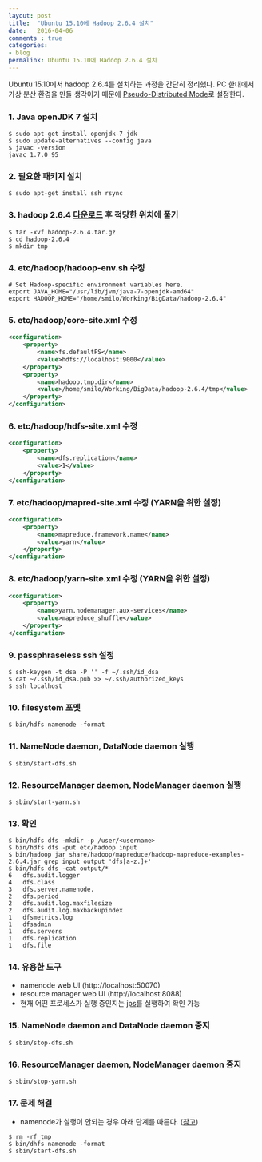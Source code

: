 ```yaml
---
layout: post
title:  "Ubuntu 15.10에 Hadoop 2.6.4 설치"
date:   2016-04-06
comments : true
categories:
- blog
permalink: Ubuntu 15.10에 Hadoop 2.6.4 설치
---
```


Ubuntu 15.10에서 hadoop 2.6.4를 설치하는 과정을 간단히 정리했다. PC 한대에서 가상 분산 환경을 만들 생각이기 때문에 [Pseudo-Distributed Mode](http://hadoop.apache.org/docs/r2.6.4/hadoop-project-dist/hadoop-common/SingleCluster.html#Pseudo-Distributed_Operation)로 설정한다.

### 1. Java openJDK 7 설치

```shell
$ sudo apt-get install openjdk-7-jdk
$ sudo update-alternatives --config java
$ javac -version
javac 1.7.0_95
```

### 2. 필요한 패키지 설치

```shell
$ sudo apt-get install ssh rsync
```

### 3. hadoop 2.6.4 [다운로드](http://apache.tt.co.kr/hadoop/common/) 후 적당한 위치에 풀기

```shell
$ tar -xvf hadoop-2.6.4.tar.gz
$ cd hadoop-2.6.4
$ mkdir tmp
```

### 4. etc/hadoop/hadoop-env.sh 수정

```shell
# Set Hadoop-specific environment variables here.
export JAVA_HOME="/usr/lib/jvm/java-7-openjdk-amd64"
export HADOOP_HOME="/home/smilo/Working/BigData/hadoop-2.6.4"
```

### 5. etc/hadoop/core-site.xml 수정

```xml
<configuration>
    <property>
        <name>fs.defaultFS</name>
        <value>hdfs://localhost:9000</value>
    </property>
    <property>
        <name>hadoop.tmp.dir</name>
        <value>/home/smilo/Working/BigData/hadoop-2.6.4/tmp</value>
    </property>
</configuration>
```

### 6. etc/hadoop/hdfs-site.xml 수정

```xml
<configuration>
    <property>
        <name>dfs.replication</name>
        <value>1</value>
    </property>
</configuration>
```

### 7. etc/hadoop/mapred-site.xml 수정 (YARN을 위한 설정)

```xml
<configuration>
    <property>
        <name>mapreduce.framework.name</name>
        <value>yarn</value>
    </property>
</configuration>
```

### 8. etc/hadoop/yarn-site.xml 수정 (YARN을 위한 설정)

```xml
<configuration>
    <property>
        <name>yarn.nodemanager.aux-services</name>
        <value>mapreduce_shuffle</value>
    </property>
</configuration>
```

### 9. passphraseless ssh 설정

```shell
$ ssh-keygen -t dsa -P '' -f ~/.ssh/id_dsa
$ cat ~/.ssh/id_dsa.pub >> ~/.ssh/authorized_keys
$ ssh localhost
```

### 10. filesystem 포멧

```shell
$ bin/hdfs namenode -format
```

### 11. NameNode daemon, DataNode daemon 실행

```shell
$ sbin/start-dfs.sh
```

### 12. ResourceManager daemon, NodeManager daemon 실행

```shell
$ sbin/start-yarn.sh
```

### 13. 확인

```shell
$ bin/hdfs dfs -mkdir -p /user/<username>
$ bin/hdfs dfs -put etc/hadoop input
$ bin/hadoop jar share/hadoop/mapreduce/hadoop-mapreduce-examples-2.6.4.jar grep input output 'dfs[a-z.]+'
$ bin/hdfs dfs -cat output/*
6	dfs.audit.logger
4	dfs.class
3	dfs.server.namenode.
2	dfs.period
2	dfs.audit.log.maxfilesize
2	dfs.audit.log.maxbackupindex
1	dfsmetrics.log
1	dfsadmin
1	dfs.servers
1	dfs.replication
1	dfs.file
```

### 14. 유용한 도구
* namenode web UI (http://localhost:50070)
* resource manager web UI (http://localhost:8088)
* 현재 어떤 프로세스가 실행 중인지는 [jps](http://docs.oracle.com/javase/7/docs/technotes/tools/share/jps.html)를 실행하여 확인 가능

### 15. NameNode daemon and DataNode daemon 중지

```shell
$ sbin/stop-dfs.sh
```

### 16. ResourceManager daemon, NodeManager daemon 중지

```shell
$ sbin/stop-yarn.sh
```

### 17. 문제 해결
* namenode가 실행이 안되는 경우 아래 단계를 따른다. ([참고](http://stackoverflow.com/questions/8076439/namenode-not-getting-started))
 
```shell
$ rm -rf tmp
$ bin/dhfs namenode -format
$ sbin/start-dfs.sh
```

